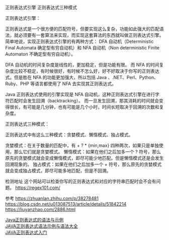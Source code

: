 正则表达式引擎
正则表达式三种模式



正则表达式引擎：

正则表达式是一个很方便的匹配符号，但要实现这么复杂，功能如此强大的匹配语法，就必须要有一套算法来实现，而实现这套算法的东西就叫做正则表达式引擎。
简单地说，实现正则表达式引擎的有两种方式：
DFA 自动机（Deterministic Final Automata 确定型有穷自动机）和 
NFA 自动机（Non deterministic Finite Automaton 不确定型有穷自动机）。


DFA 自动机的时间复杂度是线性的，更加稳定，但是功能有限。
而 NFA 的时间复杂度比较不稳定，有时候很好，有时候不怎么好，好不好取决于你写的正则表达式。但是胜在 NFA 的功能更加强大，所以包括 Java 、.NET、Perl、Python、Ruby、PHP 等语言都使用了 NFA 去实现其正则表达式。


Java 正则表达式使用的引擎实现是 NFA 自动机，这种正则表达式引擎在进行字符匹配时会发生回溯（backtracking）。
而一旦发生回溯，那其消耗的时间就会变得很长，有可能是几分钟，也有可能是几个小时，时间长短取决于回溯的次数和复杂度。




正则表达式三种模式：

正则表达式中有这么三种模式：贪婪模式、懒惰模式、独占模式。

贪婪模式：在关于数量的匹配中，有 + ? * {min,max} 四种两次，如果只是单独使用，那么它们就是贪婪模式。
懒惰模式：如果在他们之后加多一个 ? 符号，那么原先的贪婪模式就会变成懒惰模式，即尽可能少地匹配。但是懒惰模式还是会发生回溯现象的。
独占模式：如果在他们之后加多一个 + 符号，那么原先的贪婪模式就会变成独占模式，即尽可能多地匹配，但是不回溯。




检测地址
这个网站可以检查你写的正则表达式和对应的字符串匹配时会不会有问题。
https://regex101.com/




参考
https://zhuanlan.zhihu.com/p/38278481
https://blog.csdn.net/u013087513/article/details/51842214
https://liuyanzhao.com/2886.html

[Java正则表达式的语法与示例](https://www.cnblogs.com/lzq198754/p/5780340.html)  
[JAVA正则表达式语法示例与语法大全](https://www.w3cschool.cn/regexp/x9hf1pq9.html)  
[JAVA正则表达式入门](https://www.jianshu.com/p/fa6680a64bb2)  
[]()  
[]()  


